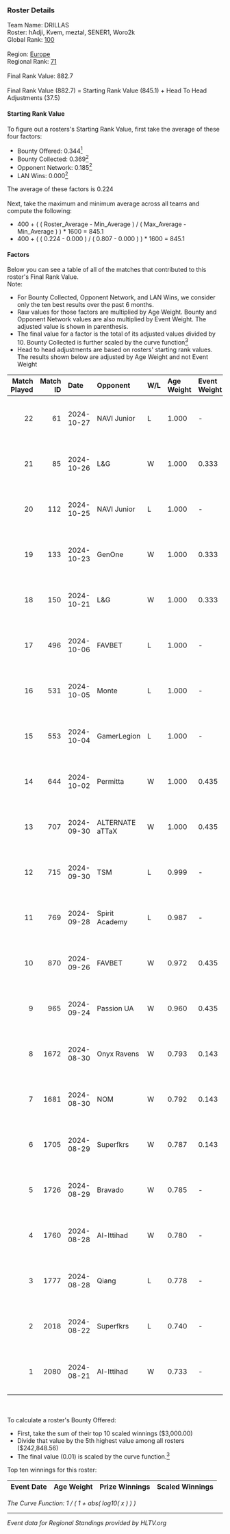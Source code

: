 ### Roster Details<br />
Team Name: DRILLAS<br />
Roster: hAdji, Kvem, meztal, SENER1, Woro2k<br />
Global Rank: [100](../../standings_global_2024_10_30.md)<br />
<br />
Region: [Europe]( ../../standings_europe_2024_10_30.md)<br />
Regional Rank: [71]( ../../standings_europe_2024_10_30.md)<br />
<br />
Final Rank Value:  882.7<br />
<br />
Final Rank Value (882.7) = Starting Rank Value (845.1) + Head To Head Adjustments (37.5)<br />

#### Starting Rank Value<br />
To figure out a rosters's Starting Rank Value, first take the average of these four factors:<br />
- Bounty Offered: 0.344[<sup>1</sup>](#table2)
- Bounty Collected: 0.369[<sup>2</sup>](#table1)
- Opponent Network: 0.185[<sup>2</sup>](#table1)
- LAN Wins: 0.000[<sup>2</sup>](#table1)

The average of these factors is 0.224<br />
<br />
Next, take the maximum and minimum average across all teams and compute the following:<br />
- 400 + ( ( Roster_Average - Min_Average ) / ( Max_Average - Min_Average ) ) * 1600 = 845.1
- 400 + ( ( 0.224 - 0.000 ) / ( 0.807 - 0.000 ) ) * 1600 = 845.1


#### Factors<br />
Below you can see a table of all of the matches that contributed to this roster's Final Rank Value.<br />
Note:<br />

- For Bounty Collected, Opponent Network, and LAN Wins, we consider only the ten best results over the past 6 months.
- Raw values for those factors are multiplied by Age Weight. Bounty and Opponent Network values are also multiplied by Event Weight. The adjusted value is shown in parenthesis.
- The final value for a factor is the total of its adjusted values divided by 10. Bounty Collected is further scaled by the curve function[<sup>3</sup>](#curveFunction)
- Head to head adjustments are based on rosters' starting rank values. The results shown below are adjusted by Age Weight and not Event Weight
<span id="table1"></span><br />


| Match Played | Match ID | Date       | Opponent        | W/L | Age Weight | Event Weight | Bounty Collected | Opponent Network | LAN Wins  | H2H Adj. | Roster                               |
| -: | -: | :- | :- | :- | :- | :- | :- | :- | :- | -: | :- |
|           22 |       61 | 2024-10-27 | NAVI Junior     | L   | 1.000      | -            | -                | -                | -         |    -8.84 | hAdji, Kvem, meztal, SENER1, Woro2k  |
|           21 |       85 | 2024-10-26 | L&G             | W   | 1.000      | 0.333        | 0.024 (0.008)    | 0.366 (0.122)    | 0 (0.000) |    12.73 | hAdji, Kvem, meztal, SENER1, Woro2k  |
|           20 |      112 | 2024-10-25 | NAVI Junior     | L   | 1.000      | -            | -                | -                | -         |    -9.55 | hAdji, Kvem, meztal, SENER1, Woro2k  |
|           19 |      133 | 2024-10-23 | GenOne          | W   | 1.000      | 0.333        | 0.000 (0.000)    | 0.161 (0.054)    | 0 (0.000) |     4.67 | hAdji, Kvem, meztal, SENER1, Woro2k  |
|           18 |      150 | 2024-10-21 | L&G             | W   | 1.000      | 0.333        | 0.024 (0.008)    | 0.366 (0.122)    | 0 (0.000) |    12.81 | hAdji, Kvem, meztal, SENER1, Woro2k  |
|           17 |      496 | 2024-10-06 | FAVBET          | L   | 1.000      | -            | -                | -                | -         |   -13.65 | AMSALEM, hAdji, Kvem, meztal, Woro2k |
|           16 |      531 | 2024-10-05 | Monte           | L   | 1.000      | -            | -                | -                | -         |    -5.33 | AMSALEM, hAdji, Kvem, meztal, Woro2k |
|           15 |      553 | 2024-10-04 | GamerLegion     | L   | 1.000      | -            | -                | -                | -         |    -5.78 | AMSALEM, hAdji, Kvem, meztal, Woro2k |
|           14 |      644 | 2024-10-02 | Permitta        | W   | 1.000      | 0.435        | 0.060 (0.026)    | 1.000 (0.435)    | 0 (0.000) |    19.48 | AMSALEM, hAdji, Kvem, meztal, Woro2k |
|           13 |      707 | 2024-09-30 | ALTERNATE aTTaX | W   | 1.000      | 0.435        | 0.082 (0.036)    | 0.746 (0.324)    | 0 (0.000) |    18.63 | AMSALEM, hAdji, Kvem, meztal, Woro2k |
|           12 |      715 | 2024-09-30 | TSM             | L   | 0.999      | -            | -                | -                | -         |    -6.82 | AMSALEM, hAdji, Kvem, meztal, Woro2k |
|           11 |      769 | 2024-09-28 | Spirit Academy  | L   | 0.987      | -            | -                | -                | -         |    -7.65 | AMSALEM, hAdji, Kvem, meztal, Woro2k |
|           10 |      870 | 2024-09-26 | FAVBET          | W   | 0.972      | 0.435        | 0.055 (0.023)    | 0.828 (0.350)    | 0 (0.000) |    19.36 | AMSALEM, hAdji, Kvem, meztal, Woro2k |
|            9 |      965 | 2024-09-24 | Passion UA      | W   | 0.960      | 0.435        | 0.221 (0.092)    | 1.000 (0.417)    | 0 (0.000) |    22.91 | AMSALEM, hAdji, Kvem, meztal, Woro2k |
|            8 |     1672 | 2024-08-30 | Onyx Ravens     | W   | 0.793      | 0.143        | 0.000 (0.000)    | 0.106 (0.012)    | 0 (0.000) |     2.77 | AMSALEM, hAdji, Kvem, meztal, Woro2k |
|            7 |     1681 | 2024-08-30 | NOM             | W   | 0.792      | 0.143        | 0.000 (0.000)    | 0.079 (0.009)    | 0 (0.000) |     4.48 | AMSALEM, hAdji, Kvem, meztal, Woro2k |
|            6 |     1705 | 2024-08-29 | Superfkrs       | W   | 0.787      | 0.143        | 0.000 (0.000)    | 0.078 (0.009)    | 0 (0.000) |     4.33 | AMSALEM, hAdji, Kvem, meztal, Woro2k |
|            5 |     1726 | 2024-08-29 | Bravado         | W   | 0.785      | -            | -                | -                | -         |     4.01 | AMSALEM, hAdji, Kvem, meztal, Woro2k |
|            4 |     1760 | 2024-08-28 | Al-Ittihad      | W   | 0.780      | -            | -                | -                | -         |     2.22 | AMSALEM, hAdji, Kvem, meztal, Woro2k |
|            3 |     1777 | 2024-08-28 | Qiang           | L   | 0.778      | -            | -                | -                | -         |   -15.17 | AMSALEM, hAdji, Kvem, meztal, Woro2k |
|            2 |     2018 | 2024-08-22 | Superfkrs       | L   | 0.740      | -            | -                | -                | -         |   -19.83 | AMSALEM, hAdji, Kvem, meztal, Woro2k |
|            1 |     2080 | 2024-08-21 | Al-Ittihad      | W   | 0.733      | -            | -                | -                | -         |     1.75 | AMSALEM, hAdji, Kvem, meztal, Woro2k |

<br />
<span id="table2"></span><br />
To calculate a roster's Bounty Offered:<br />

- First, take the sum of their top 10 scaled winnings ($3,000.00)
- Divide that value by the 5th highest value among all rosters ($242,848.56)
- The final value (0.01) is scaled by the curve function.[<sup>3</sup>](#curveFunction)

Top ten winnings for this roster:<br />

| Event Date | Age Weight | Prize Winnings | Scaled Winnings |
| :- | -: | :- | :- |


<span id="curveFunction"></span>_The Curve Function: 1 / ( 1 + abs( log10( x ) ) )_<br />

---
_Event data for Regional Standings provided by HLTV.org_<br />
